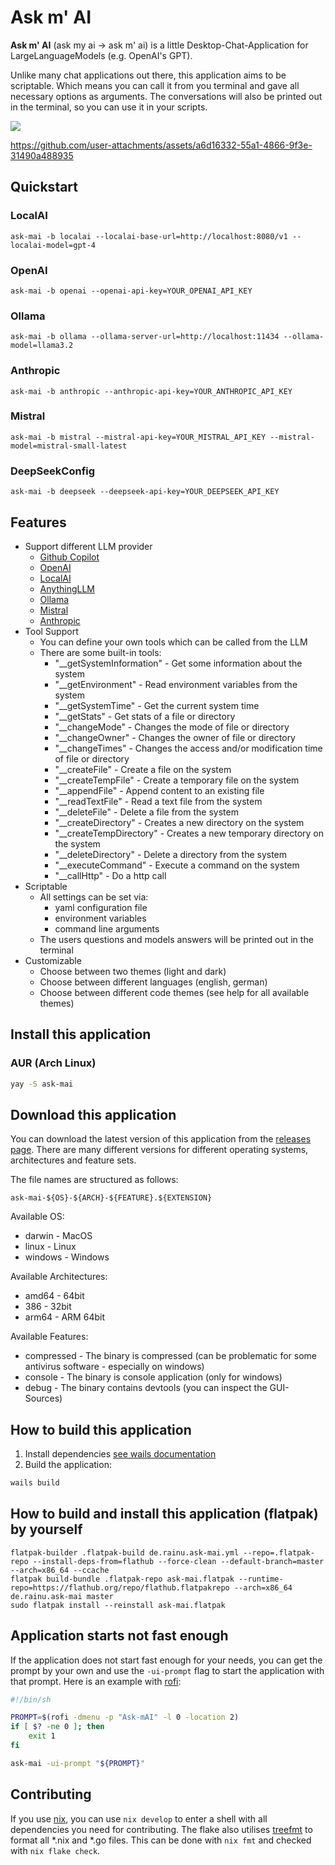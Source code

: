 # Ask m' AI

**Ask m' AI** (ask my ai -> ask m' ai) is a little Desktop-Chat-Application for LargeLanguageModels (e.g. OpenAI's GPT).

Unlike many chat applications out there, this application aims to be scriptable. 
Which means you can call it from you terminal and gave all necessary options as arguments. 
The conversations will also be printed out in the terminal, so you can use it in your scripts. 

![](demo.png)

https://github.com/user-attachments/assets/a6d16332-55a1-4866-9f3e-31490a488935

## Quickstart

### LocalAI

```shell
ask-mai -b localai --localai-base-url=http://localhost:8080/v1 --localai-model=gpt-4
```

### OpenAI

```shell
ask-mai -b openai --openai-api-key=YOUR_OPENAI_API_KEY
```

### Ollama

```shell
ask-mai -b ollama --ollama-server-url=http://localhost:11434 --ollama-model=llama3.2
```

### Anthropic

```shell
ask-mai -b anthropic --anthropic-api-key=YOUR_ANTHROPIC_API_KEY
```

### Mistral

```shell
ask-mai -b mistral --mistral-api-key=YOUR_MISTRAL_API_KEY --mistral-model=mistral-small-latest
```

### DeepSeekConfig

```shell
ask-mai -b deepseek --deepseek-api-key=YOUR_DEEPSEEK_API_KEY
```

## Features

* Support different LLM provider
  * [Github Copilot](https://github.com/features/copilot)
  * [OpenAI](https://openai.com)
  * [LocalAI](https://localai.io/)
  * [AnythingLLM](https://anythingllm.com/)
  * [Ollama](https://ollama.com/)
  * [Mistral](https://mistral.ai/)
  * [Anthropic](https://www.anthropic.com/)
* Tool Support
  * You can define your own tools which can be called from the LLM
  * There are some built-in tools:
    * "__getSystemInformation" - Get some information about the system
    * "__getEnvironment" - Read environment variables from the system
    * "__getSystemTime" - Get the current system time
    * "__getStats" - Get stats of a file or directory
    * "__changeMode" - Changes the mode of file or directory
    * "__changeOwner" - Changes the owner of file or directory
    * "__changeTimes" - Changes the access and/or modification time of file or directory
    * "__createFile" - Create a file on the system
    * "__createTempFile" - Create a temporary file on the system
    * "__appendFile" - Append content to an existing file
    * "__readTextFile" - Read a text file from the system
    * "__deleteFile" - Delete a file from the system
    * "__createDirectory" - Creates a new directory on the system
    * "__createTempDirectory" - Creates a new temporary directory on the system
    * "__deleteDirectory" - Delete a directory from the system
    * "__executeCommand" - Execute a command on the system
    * "__callHttp" - Do a http call
* Scriptable
  * All settings can be set via:
    * yaml configuration file 
    * environment variables
    * command line arguments
  * The users questions and models answers will be printed out in the terminal
* Customizable
  * Choose between two themes (light and dark)
  * Choose between different languages (english, german)
  * Choose between different code themes (see help for all available themes)

## Install this application

### AUR (Arch Linux)

```bash
yay -S ask-mai
```

## Download this application

You can download the latest version of this application from the [releases page](https://github.com/rainu/ask-mai/releases).
There are many different versions for different operating systems, architectures and feature sets.

The file names are structured as follows:
```
ask-mai-${OS}-${ARCH}-${FEATURE}.${EXTENSION}
```

Available OS:
* darwin - MacOS
* linux - Linux
* windows - Windows

Available Architectures:
* amd64 - 64bit
* 386 - 32bit
* arm64 - ARM 64bit

Available Features:
* compressed - The binary is compressed (can be problematic for some antivirus software - especially on windows)
* console - The binary is console application (only for windows)
* debug - The binary contains devtools (you can inspect the GUI-Sources)

## How to build this application

1. Install dependencies [see wails documentation](https://wails.io/docs/gettingstarted/installation)
2. Build the application:
```sh
wails build
```

## How to build and install this application (flatpak) by yourself

```
flatpak-builder .flatpak-build de.rainu.ask-mai.yml --repo=.flatpak-repo --install-deps-from=flathub --force-clean --default-branch=master --arch=x86_64 --ccache
flatpak build-bundle .flatpak-repo ask-mai.flatpak --runtime-repo=https://flathub.org/repo/flathub.flatpakrepo --arch=x86_64 de.rainu.ask-mai master
sudo flatpak install --reinstall ask-mai.flatpak
```

## Application starts not fast enough

If the application does not start fast enough for your needs, you can get the prompt by your own and use the `-ui-prompt` flag to start the application with that prompt. 
Here is an example with [rofi](https://github.com/davatorium/rofi):

```sh
#!/bin/sh

PROMPT=$(rofi -dmenu -p "Ask-mAI" -l 0 -location 2)
if [ $? -ne 0 ]; then
    exit 1
fi

ask-mai -ui-prompt "${PROMPT}"
```

## Contributing

If you use [nix](https://nixos.org/), you can use `nix develop` to enter a shell with all dependencies you need for contributing. The flake also utilises [treefmt](https://github.com/numtide/treefmt-nix) to format all *.nix and *.go files. This can be done with `nix fmt` and checked with `nix flake check`.
